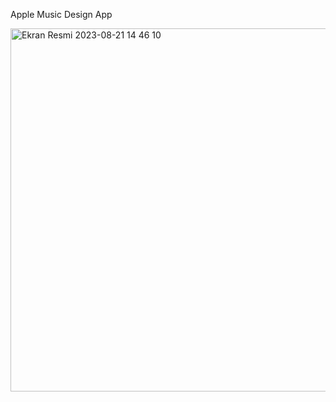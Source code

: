 Apple Music Design App

<img width="581" alt="Ekran Resmi 2023-08-21 14 46 10" src="https://github.com/Beyzasude/AppleMusicUI/assets/60144528/ee1ba2d3-cb41-498c-be65-4166a124715f">
